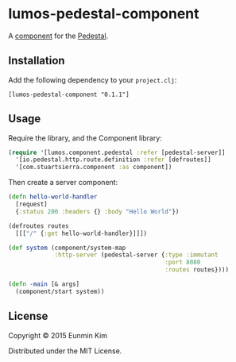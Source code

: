 # lumos-pedestal-component

A [component][1] for the [Pedestal][2].

[1]: https://github.com/stuartsierra/component
[2]: https://github.com/pedestal/pedestal

## Installation

Add the following dependency to your `project.clj`:

    [lumos-pedestal-component "0.1.1"]

## Usage

Require the library, and the Component library:

```clojure
(require '[lumos.component.pedestal :refer [pedestal-server]]
  '[io.pedestal.http.route.definition :refer [defroutes]]
  '[com.stuartsierra.component :as component])
```

Then create a server component:

```clojure
(defn hello-world-handler
  [request]
  {:status 200 :headers {} :body "Hello World"})

(defroutes routes
  [[["/" {:get hello-world-handler}]]])

(def system (component/system-map
             :http-server (pedestal-server {:type :immutant
                                            :port 8080
                                            :routes routes})))

(defn -main [& args]
  (component/start system))
```

## License

Copyright © 2015 Eunmin Kim

Distributed under the MIT License.

